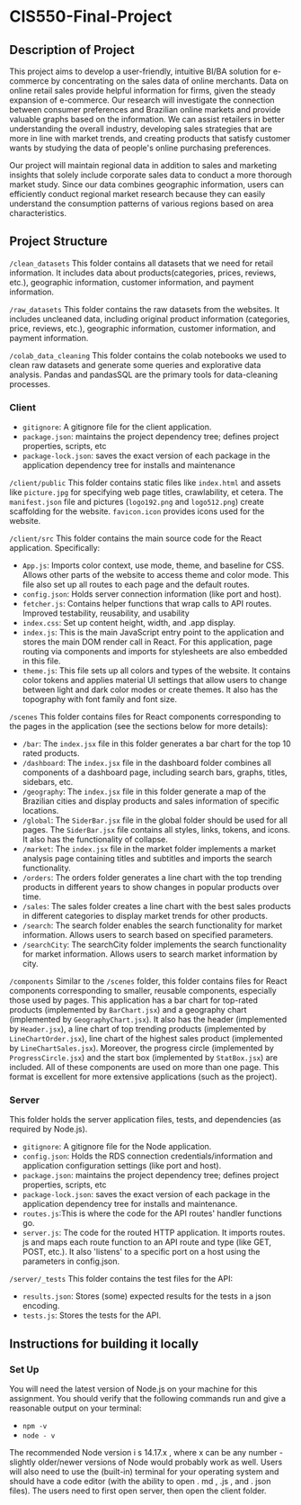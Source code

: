 # CIS550-Final-Project
## Description of Project

This project aims to develop a user-friendly, intuitive BI/BA solution for e-commerce by concentrating on the sales data of online merchants. Data on online retail sales provide helpful information for firms, given the steady expansion of e-commerce. Our research will investigate the connection between consumer preferences and Brazilian online markets and provide valuable graphs based on the information. We can assist retailers in better understanding the overall industry, developing sales strategies that are more in line with market trends, and creating products that satisfy customer wants by studying the data of people's online purchasing preferences.


Our project will maintain regional data in addition to sales and marketing insights that solely include corporate sales data to conduct a more thorough market study. Since our data combines geographic information, users can efficiently conduct regional market research because they can easily understand the consumption patterns of various regions based on area characteristics.

## Project Structure

`/clean_datasets`
This folder contains all datasets that we need for retail information. It includes data about products(categories, prices, reviews, etc.), geographic information, customer information, and payment information.

`/raw_datasets`
This folder contains the raw datasets from the websites. It includes uncleaned data, including original product information (categories, price, reviews, etc.), geographic information, customer information, and payment information.

`/colab_data_cleaning`
This folder contains the colab notebooks we used to clean raw datasets and generate some queries and explorative data analysis. Pandas and pandasSQL are the primary tools for data-cleaning processes.

### Client
- `gitignore`: A gitignore file for the client application.
- `package.json`: maintains the project dependency tree; defines project properties, scripts, etc 
- `package-lock.json`: saves the exact version of each package in the application dependency tree for installs and maintenance

`/client/public` 
This folder contains static files like `index.html` and assets like `picture.jpg` for specifying web page titles, crawlability, et cetera. The `manifest.json` file and pictures (`logo192.png` and `logo512.png`) create scaffolding for the website. `favicon.icon` provides icons used for the website.

`/client/src` 
This folder contains the main source code for the React application. Specifically: 
- `App.js`: Imports color context, use mode, theme, and baseline for CSS. Allows other parts of the website to access theme and color mode. This file also set up all routes to each page and the default routes.
- `config.json`: Holds server connection information (like port and host). 
- `fetcher.js`: Contains helper functions that wrap calls to API routes. Improved testability, reusability, and usability
- `index.css`: Set up content height, width, and .app display.
- `index.js`: This is the main JavaScript entry point to the application and stores the main DOM render call in React. For this application, page routing via components and imports for stylesheets are also embedded in this file.
- `theme.js`: This file sets up all colors and types of the website. It contains color tokens and applies material UI settings that allow users to change between light and dark color modes or create themes. It also has the topography with font family and font size.

`/scenes` This folder contains files for React components corresponding to the pages in the application (see the sections below for more details):
- `/bar`: The `index.jsx` file in this folder generates a bar chart for the top 10 rated products.
- `/dashboard`: The `index.jsx` file in the dashboard folder combines all components of a dashboard page, including search bars, graphs, titles, sidebars, etc.
- `/geography`: The `index.jsx` file in this folder generate a map of the Brazilian cities and display products and sales information of specific locations.
- `/global`: The `SiderBar.jsx` file in the global folder should be used for all pages. The `SiderBar.jsx` file contains all styles, links, tokens, and icons. It also has the functionality of collapse.
- `/market`: The `index.jsx` file in the market folder implements a market analysis page containing titles and subtitles and imports the search functionality.
- `/orders`: The orders folder generates a line chart with the top trending products in different years to show changes in popular products over time.
- `/sales`: The sales folder creates a line chart with the best sales products in different categories to display market trends for other products.
- `/search`: The search folder enables the search functionality for market information. Allows users to search based on specified parameters.
- `/searchCity`: The searchCity folder implements the search functionality for market information. Allows users to search market information by city.

`/components` Similar to the `/scenes` folder, this folder contains files for React components corresponding to smaller, reusable components, especially those used by pages. This application has a bar chart for top-rated products (implemented by `BarChart.jsx`) and a geography chart (implemented by `GeographyChart.jsx`). It also has the header (implemented by `Header.jsx`), a line chart of top trending products (implemented by `LineChartOrder.jsx`), line chart of the highest sales product (implemented by `LineChartSales.jsx`). Moreover, the progress circle (implemented by `ProgressCircle.jsx`) and the start box (implemented by `StatBox.jsx`) are included. All of these components are used on more than one page. This format is excellent for more extensive applications (such as the project).

### Server
This folder holds the server application files, tests, and dependencies (as required by Node.js). 
- `gitignore`: A gitignore file for the Node application.
- `config.json`: Holds the RDS connection credentials/information and application configuration settings (like port and host).
- `package.json`: maintains the project dependency tree; defines project properties, scripts, etc
- `package-lock.json`: saves the exact version of each package in the application dependency tree for installs and maintenance.
- `routes.js`:This is where the code for the API routes' handler functions go. 
- `server.js`: The code for the routed HTTP application. It imports routes. js and maps each route function to an API route and type (like GET, POST, etc.). It also 'listens' to a specific port on a host using the parameters in config.json.

`/server/_tests`
This folder contains the test files for the API:
- `results.json`: Stores (some) expected results for the tests in a json encoding.
- `tests.js`: Stores the tests for the API.

## Instructions for building it locally
### Set Up
You  will  need  the latest  version  of  Node.js  on  your  machine  for  this  assignment.  You  should  verify that the following commands run and give a reasonable output on your terminal: 
- `npm -v`
- `node - v`

The  recommended   Node  version i s  14.17.x  ,  where  x  can  be  any  number  -  slightly older/newer versions  of  Node  would  probably  work  as  well.
 Users will  also  need  to  use  the  (built-in)  terminal  for  your  operating  system  and should  have  a  code editor (with the ability to open .  md  ,  .js  , and .  json  files).
The users need to first open server, then open the client folder.
